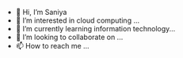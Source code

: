 - 👋 Hi, I’m Saniya
- 👀 I’m interested in cloud computing ...
- 🌱 I’m currently learning information technology...
- 💞️ I’m looking to collaborate on ...
- 📫 How to reach me ...

<!---
Saniya2714/Saniya2714 is a ✨ special ✨ repository because its `README.md` (this file) appears on your GitHub profile.
You can click the Preview link to take a look at your changes.
--->
